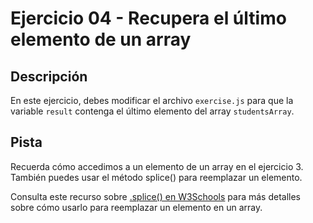 # Ejercicio 04 - Recupera el último elemento de un array

## Descripción

En este ejercicio, debes modificar el archivo `exercise.js` para que la variable `result` contenga el último elemento del array `studentsArray`.

## Pista
Recuerda cómo accedimos a un elemento de un array en el ejercicio 3. También puedes usar el método splice() para reemplazar un elemento.

Consulta este recurso sobre [.splice() en W3Schools](https://www.w3schools.com/jsref/jsref_splice.asp) para más detalles sobre cómo usarlo para reemplazar un elemento en un array.
